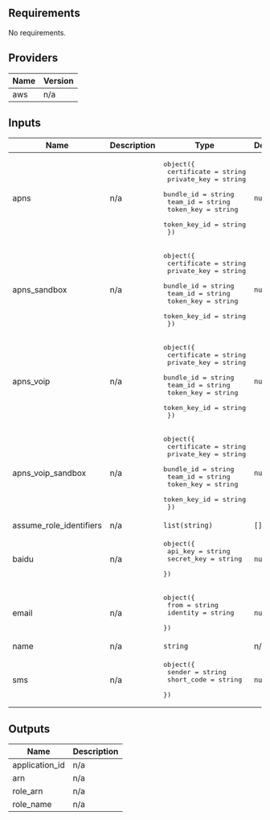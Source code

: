 ## Requirements

No requirements.

## Providers

| Name | Version |
|------|---------|
| aws | n/a |

## Inputs

| Name | Description | Type | Default | Required |
|------|-------------|------|---------|:--------:|
| apns | n/a | <pre>object({<br>    certificate  = string<br>    private_key  = string<br>    bundle_id    = string<br>    team_id      = string<br>    token_key    = string<br>    token_key_id = string<br>  })</pre> | `null` | no |
| apns\_sandbox | n/a | <pre>object({<br>    certificate  = string<br>    private_key  = string<br>    bundle_id    = string<br>    team_id      = string<br>    token_key    = string<br>    token_key_id = string<br>  })</pre> | `null` | no |
| apns\_voip | n/a | <pre>object({<br>    certificate  = string<br>    private_key  = string<br>    bundle_id    = string<br>    team_id      = string<br>    token_key    = string<br>    token_key_id = string<br>  })</pre> | `null` | no |
| apns\_voip\_sandbox | n/a | <pre>object({<br>    certificate  = string<br>    private_key  = string<br>    bundle_id    = string<br>    team_id      = string<br>    token_key    = string<br>    token_key_id = string<br>  })</pre> | `null` | no |
| assume\_role\_identifiers | n/a | `list(string)` | `[]` | no |
| baidu | n/a | <pre>object({<br>    api_key    = string<br>    secret_key = string<br>  })</pre> | `null` | no |
| email | n/a | <pre>object({<br>    from     = string<br>    identity = string<br>  })</pre> | `null` | no |
| name | n/a | `string` | n/a | yes |
| sms | n/a | <pre>object({<br>    sender     = string<br>    short_code = string<br>  })</pre> | `null` | no |

## Outputs

| Name | Description |
|------|-------------|
| application\_id | n/a |
| arn | n/a |
| role\_arn | n/a |
| role\_name | n/a |

